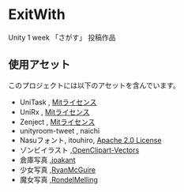 # ExitWith
Unity 1 week 「さがす」 投稿作品

## 使用アセット
このプロジェクトには以下のアセットを含んでいます。  

- UniTask , [Mitライセンス](https://github.com/Cysharp/UniTask/blob/master/LICENSE)
- UniRx , [Mitライセンス](https://github.com/neuecc/UniRx/blob/master/LICENSE)
- Zenject , [Mitライセンス](https://github.com/modesttree/Zenject/blob/master/License.md)
- unityroom-tweet , naichi
- Nasuフォント, itouhiro, [Apache 2.0 License](http://www.apache.org/licenses/LICENSE-2.0)
- ゾンビイラスト ,[OpenClipart-Vectors](https://pixabay.com/ja/users/OpenClipart-Vectors-30363/?utm_source=link-attribution&utm_medium=referral&utm_campaign=image&utm_content=1296043)
- 倉庫写真 ,[joakant](https://pixabay.com/ja/users/joakant-313743/?utm_source=link-attribution&utm_medium=referral&utm_campaign=image&utm_content=638376)
- 少女写真 ,[RyanMcGuire](https://pixabay.com/ja/users/RyanMcGuire-123690/?utm_source=link-attribution&utm_medium=referral&utm_campaign=image&utm_content=413690)
- 魔女写真 ,[RondelMelling](https://pixabay.com/ja/users/RondellMelling-57942/?utm_source=link-attribution&utm_medium=referral&utm_campaign=image&utm_content=539683)